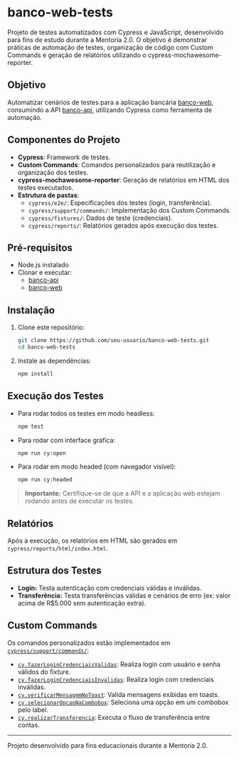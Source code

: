 # banco-web-tests

Projeto de testes automatizados com Cypress e JavaScript, desenvolvido para fins de estudo durante a Mentoria 2.0. 
O objetivo é demonstrar práticas de automação de testes, organização de código com Custom Commands e geração de relatórios utilizando o cypress-mochawesome-reporter.

## Objetivo

Automatizar cenários de testes para a aplicação bancária [banco-web](https://github.com/juliodelimas/banco-web), 
consumindo a API [banco-api](https://github.com/juliodelimas/banco-api), utilizando Cypress como ferramenta de automação.

## Componentes do Projeto

- **Cypress**: Framework de testes.
- **Custom Commands**: Comandos personalizados para reutilização e organização dos testes.
- **cypress-mochawesome-reporter**: Geração de relatórios em HTML dos testes executados.
- **Estrutura de pastas**:
  - `cypress/e2e/`: Especificações dos testes (login, transferência).
  - `cypress/support/commands/`: Implementação dos Custom Commands.
  - `cypress/fixtures/`: Dados de teste (credenciais).
  - `cypress/reports/`: Relatórios gerados após execução dos testes.

## Pré-requisitos

- Node.js instalado
- Clonar e executar:
  - [banco-api](https://github.com/juliodelimas/banco-api)
  - [banco-web](https://github.com/juliodelimas/banco-web)

## Instalação

1. Clone este repositório:
   ```sh
   git clone https://github.com/seu-usuario/banco-web-tests.git
   cd banco-web-tests
   ```
2. Instale as dependências:
   ```sh
   npm install
   ```

## Execução dos Testes

- Para rodar todos os testes em modo headless:
  ```sh
  npm test
  ```
- Para rodar com interface gráfica:
  ```sh
  npm run cy:open
  ```
- Para rodar em modo headed (com navegador visível):
  ```sh
  npm run cy:headed
  ```

> **Importante:** Certifique-se de que a API e a aplicação web estejam rodando antes de executar os testes.

## Relatórios

Após a execução, os relatórios em HTML são gerados em `cypress/reports/html/index.html`.

## Estrutura dos Testes

- **Login:** Testa autenticação com credenciais válidas e inválidas.
- **Transferência:** Testa transferências válidas e cenários de erro (ex: valor acima de R$5.000 sem autenticação extra).

## Custom Commands

Os comandos personalizados estão implementados em [`cypress/support/commands/`](cypress/support/commands/):

- [`cy.fazerLoginCredenciaisValidas`](cypress/support/commands/login.js): Realiza login com usuário e senha válidos do fixture.
- [`cy.fazerLoginCredenciaisInvalidas`](cypress/support/commands/login.js): Realiza login com credenciais inválidas.
- [`cy.verificarMensagemNoToast`](cypress/support/commands/common.js): Valida mensagens exibidas em toasts.
- [`cy.selecionarOpcaoNaCombobox`](cypress/support/commands/common.js): Seleciona uma opção em um combobox pelo label.
- [`cy.realizarTransferencia`](cypress/support/commands/transferencia.js): Executa o fluxo de transferência entre contas.


---

Projeto desenvolvido para fins educacionais durante a Mentoria 2.0.
